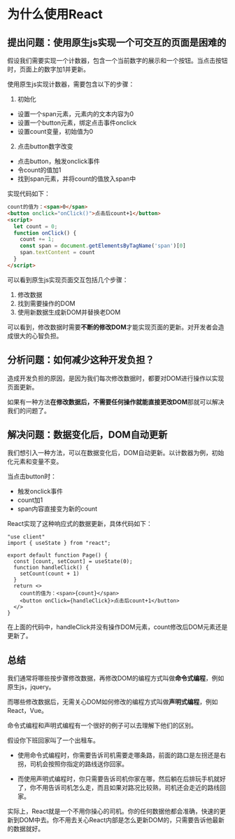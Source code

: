 # 为什么使用React

## 提出问题：使用原生js实现一个可交互的页面是困难的
假设我们需要实现一个计数器，包含一个当前数字的展示和一个按钮。当点击按钮时，页面上的数字加1并更新。

使用原生js实现计数器，需要包含以下的步骤：
1. 初始化
* 设置一个span元素，元素内的文本内容为0
* 设置一个button元素，绑定点击事件onclick
* 设置count变量，初始值为0
2. 点击button数字改变
* 点击button，触发onclick事件
* 令count的值加1
* 找到span元素，并将count的值放入span中

实现代码如下：
```html
count的值为：<span>0</span>
<button onclick="onClick()">点击后count+1</button>
<script>
  let count = 0;
  function onClick() {
    count += 1;
    const span = document.getElementsByTagName('span')[0]
    span.textContent = count
  }
</script>
```
可以看到原生js实现页面交互包括几个步骤：
1. 修改数据
2. 找到需要操作的DOM
3. 使用新数据生成新DOM并替换老DOM

可以看到，修改数据时需要**不断的修改DOM**才能实现页面的更新。对开发者会造成很大的心智负担。

## 分析问题：如何减少这种开发负担？
造成开发负担的原因，是因为我们每次修改数据时，都要对DOM进行操作以实现页面更新。

如果有一种方法**在修改数据后，不需要任何操作就能直接更改DOM**那就可以解决我们的问题了。

## 解决问题：数据变化后，DOM自动更新
我们想引入一种方法，可以在数据变化后，DOM自动更新。以计数器为例，初始化元素和变量不变。

当点击button时：
* 触发onclick事件
* count加1
* span内容直接变为新的count

React实现了这种响应式的数据更新，具体代码如下：
```tsx
"use client"
import { useState } from "react";

export default function Page() {
  const [count, setCount] = useState(0);
  function handleClick() {
    setCount(count + 1)
  }
  return <>
    count的值为：<span>{count}</span>
    <button onClick={handleClick}>点击后count+1</button>
  </>
}
```
在上面的代码中，handleClick并没有操作DOM元素，count修改后DOM元素还是更新了。

## 总结
我们通常将哪些按步骤修改数据，再修改DOM的编程方式叫做**命令式编程**，例如原生js，jquery。

而哪些修改数据后，无需关心DOM如何修改的编程方式叫做**声明式编程**，例如React，Vue。

命令式编程和声明式编程有一个很好的例子可以去理解下他们的区别。

假设你下班回家叫了一个出租车。

* 使用命令式编程时，你需要告诉司机需要走哪条路，前面的路口是左拐还是右拐，司机会按照你指定的路线送你回家。

* 而使用声明式编程时，你只需要告诉司机你家在哪，然后躺在后排玩手机就好了，你不用告诉司机怎么走，而且如果对路况比较熟，司机还会走近的路线回家。

实际上，React就是一个不用你操心的司机。你的任何数据他都会准确，快速的更新到DOM中去。你不用去关心React内部是怎么更新DOM的，只需要告诉他最新的数据就好。

